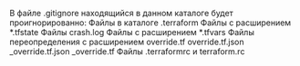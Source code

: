 В файле .gitignore находящийся в данном каталоге будет проигнорированно:
Файлы в каталоге .terraform
Файлы с расширением *.tfstate
Файлы crash.log
Файлы с расширением *.tfvars
Файлы переопределения с расширением 
override.tf 
override.tf.json 
_override.tf.json 
_override.tf
Файлы .terraformrc и terraform.rc
